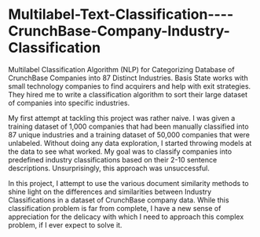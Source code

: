 # Multilabel-Text-Classification----CrunchBase-Company-Industry-Classification
Multilabel Classification Algorithm (NLP) for Categorizing Database of CrunchBase Companies into 87 Distinct Industries. Basis State works with small technology companies to find acquirers and help with exit strategies. They hired me to write a classification algorithm to sort their large dataset of companies into specific industries. 

My first attempt at tackling this project was rather naive. I was given a training dataset of 1,000 companies that had been manually classified into 87 unique industries and a training dataset of 50,000 companies that were unlabeled. Without doing any data exploration, I started throwing models at the data to see what worked. My goal was to classify companies into predefined industry classifications based on their 2-10 sentence descriptions. Unsurprisingly, this approach was unsuccessful. 

In this project, I attempt to use the various document similarity methods to shine light on the differences and similarities between Industry Classifications in a dataset of CrunchBase company data. While this classification problem is far from complete, I have a new sense of appreciation for the delicacy with which I need to approach this complex problem, if I ever expect to solve it. 
